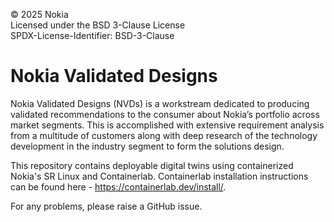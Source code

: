 © 2025 Nokia  
Licensed under the BSD 3-Clause License  
SPDX-License-Identifier: BSD-3-Clause  

# Nokia Validated Designs

Nokia Validated Designs (NVDs) is a workstream dedicated to producing validated recommendations to the consumer about Nokia’s portfolio across market segments. This is accomplished with extensive requirement analysis from a multitude of customers along with deep research of the technology development in the industry segment to form the solutions design. 

This repository contains deployable digital twins using containerized Nokia's SR Linux and Containerlab. Containerlab installation instructions can be found here - https://containerlab.dev/install/.

For any problems, please raise a GitHub issue.
